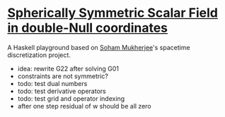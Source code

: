 # [Spherically Symmetric Scalar Field in double-Null coordinates](https://github.com/eschnett/sssfn)

A Haskell playground based on [Soham
Mukherjee](https://github.com/soham1112)'s spacetime discretization
project.

- idea: rewrite G22 after solving G01
- constraints are not symmetric?
- todo: test dual numbers
- todo: test derivative operators
- todo: test grid and operator indexing
- after one step residual of w should be all zero
